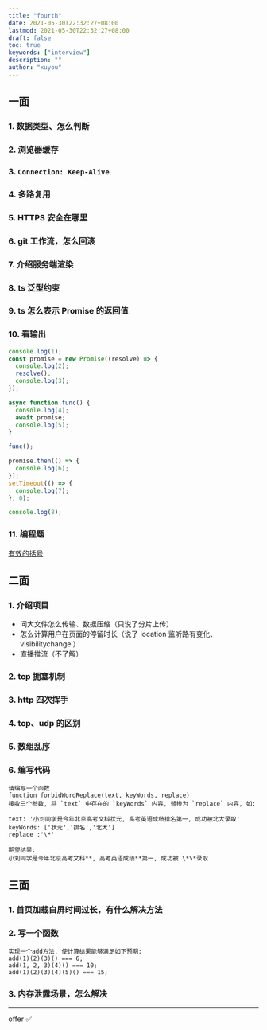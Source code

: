 ```yaml
---
title: "fourth"
date: 2021-05-30T22:32:27+08:00
lastmod: 2021-05-30T22:32:27+08:00
draft: false
toc: true
keywords: ["interview"]
description: ""
author: "xuyou"
---
```


## 一面

### 1. 数据类型、怎么判断

### 2. 浏览器缓存

### 3. `Connection: Keep-Alive`

### 4. 多路复用

### 5. HTTPS 安全在哪里

### 6. git 工作流，怎么回滚

### 7. 介绍服务端渲染

### 8. ts 泛型约束

### 9. ts 怎么表示 Promise 的返回值

### 10. 看输出

```js
console.log(1);
const promise = new Promise((resolve) => {
  console.log(2);
  resolve();
  console.log(3);
});

async function func() {
  console.log(4);
  await promise;
  console.log(5);
}

func();

promise.then(() => {
  console.log(6);
});
setTimeout(() => {
  console.log(7);
}, 0);

console.log(8);
```

### 11. 编程题

[有效的括号](https://leetcode-cn.com/problems/valid-parentheses/)

## 二面

### 1. 介绍项目

- 问大文件怎么传输、数据压缩（只说了分片上传）
- 怎么计算用户在页面的停留时长（说了 location 监听路有变化、visibilitychange ）
- 直播推流（不了解）

### 2. tcp 拥塞机制

### 3. http 四次挥手

### 4. tcp、udp 的区别

### 5. 数组乱序

### 6. 编写代码

```
请编写一个函数
function forbidWordReplace(text, keyWords, replace)
接收三个参数, 将 `text` 中存在的 `keyWords` 内容, 替换为 `replace` 内容, 如:

text: '小刘同学是今年北京高考文科状元, 高考英语成绩排名第一, 成功被北大录取'
keyWords: ['状元','排名','北大']
replace :'\*'

期望结果:
小刘同学是今年北京高考文科**, 高考英语成绩**第一, 成功被 \*\*录取
```

## 三面

### 1. 首页加载白屏时间过长，有什么解决方法

### 2. 写一个函数

```
实现一个add方法, 使计算结果能够满足如下预期:
add(1)(2)(3)() === 6;
add(1, 2, 3)(4)() === 10;
add(1)(2)(3)(4)(5)() === 15;
```

### 3. 内存泄露场景，怎么解决

---

offer ✅
